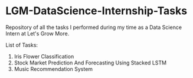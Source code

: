 # LGM-DataScience-Internship-Tasks
Repository of all the tasks I performed during my time as a Data Science Intern at Let's Grow More.

List of Tasks:
1. Iris Flower Classification
2. Stock Market Prediction And Forecasting Using Stacked LSTM
3. Music Recommendation System 
